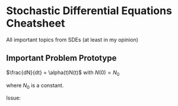 # Stochastic Differential Equations Cheatsheet

All important topics from SDEs (at least in my opinion)

## Important Problem Prototype 

$\frac{dN}{dt} = \alpha(t)N(t)$ with $N(0) = N_0$

where $N_0$ is a constant.

Issue: 